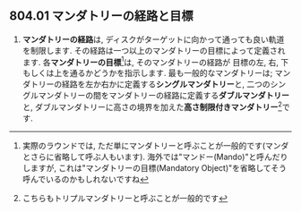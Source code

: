## 804.01 マンダトリーの経路と目標

1. **マンダトリーの経路**は,
ディスクがターゲットに向かって通っても良い軌道を制限します.
その経路は一つ以上のマンダトリーの目標によって定義されます.
各**マンダトリーの目標**[^1]は,
そのマンダトリーの経路が
目標の左, 右, 下もしくは上を通るかどうかを指示します.
最も一般的なマンダトリーは;
マンダトリーの経路を左か右かに定義する**シングルマンダトリー**と,
二つのシングルマンダトリーの間をマンダトリーの経路に定義する**ダブルマンダトリー**と,
ダブルマンダトリーに高さの境界を加えた**高さ制限付きマンダトリー**[^2]です.



[^1]: 実際のラウンドでは,
ただ単にマンダトリーと呼ぶことが一般的です(マンダとさらに省略して呼ぶ人もいます).
海外では"マンドー(Mando)"と呼んだりしますが,
これは"マンダトリーの目標(Mandatory Object)"を省略してそう呼んでいるのかもしれないですね

[^2]: こちらもトリプルマンダトリーと呼ぶことが一般的です
